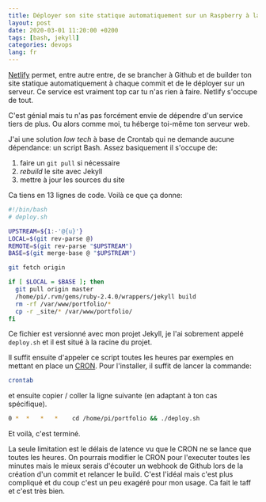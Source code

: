 ```yaml
---
title: Déployer son site statique automatiquement sur un Raspberry à la manière de Netlify
layout: post
date: 2020-03-01 11:20:00 +0200
tags: [bash, jekyll]
categories: devops
lang: fr
---
```


[Netlify](https://www.netlify.com/) permet, entre autre entre, de se brancher à Github et de builder ton site statique automatiquement à chaque commit et de le déployer sur un serveur. Ce service est vraiment top car tu n'as rien à faire. Netlify s'occupe de tout.

C'est génial mais tu n'as pas forcément envie de dépendre d'un service tiers de plus. Ou alors comme moi, tu héberge toi-même ton serveur web.

J'ai une solution _low tech_ à base de Crontab qui ne demande aucune dépendance: un script Bash. Assez basiquement il s'occupe de:

1. faire un `git pull` si nécessaire
2. _rebuild_ le site avec Jekyll
3. mettre à jour les sources du site

Ca tiens en 13 lignes de code. Voilà ce que ça donne:

```bash
#!/bin/bash
# deploy.sh

UPSTREAM=${1:-'@{u}'}
LOCAL=$(git rev-parse @)
REMOTE=$(git rev-parse "$UPSTREAM")
BASE=$(git merge-base @ "$UPSTREAM")

git fetch origin

if [ $LOCAL = $BASE ]; then
  git pull origin master
  /home/pi/.rvm/gems/ruby-2.4.0/wrappers/jekyll build
  rm -rf /var/www/portfolio/*
  cp -r _site/* /var/www/portfolio/
fi
```

Ce fichier est versionné avec mon projet Jekyll, je l'ai sobrement appelé `deploy.sh` et il est situé à la racine du projet.

Il suffit ensuite d'appeler ce script toutes les heures par exemples en mettant en place un [CRON](https://fr.wikipedia.org/wiki/Cron#crontab). Pour l'installer, il suffit de lancer la commande:

```bash
crontab
```

et ensuite copier / coller la ligne suivante (en adaptant à ton cas spécifique).

```bash
0 *  *   *   *    cd /home/pi/portfolio && ./deploy.sh
```

Et voilà, c'est terminé.

La seule limitation est le délais de latence vu que le CRON ne se lance que toutes les heures. On pourrais modifier le CRON pour l'executer toutes les minutes mais le mieux serais d'écouter un webhook de Github lors de la création d'un commit et relancer le build. C'est l'idéal mais c'est plus compliqué et du coup c'est un peu exagéré pour mon usage. Ca fait le taff et c'est très bien.
